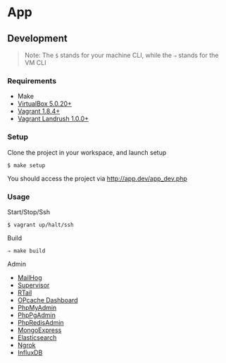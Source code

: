 # App

## Development

> Note: The `$` stands for your machine CLI, while the `⇒` stands for the VM CLI

### Requirements

* Make
* [VirtualBox 5.0.20+](https://www.virtualbox.org/wiki/Downloads)
* [Vagrant 1.8.4+](https://www.vagrantup.com/downloads.html)
* [Vagrant Landrush 1.0.0+](https://github.com/vagrant-landrush/landrush)

### Setup

Clone the project in your workspace, and launch setup

    $ make setup

You should access the project via http://app.dev/app_dev.php

### Usage

Start/Stop/Ssh

    $ vagrant up/halt/ssh

Build

    ⇒ make build

Admin

* [MailHog](http://app.dev:8025)
* [Supervisor](http://app.dev:9001)
* [RTail](http://app.dev:8888)
* [OPcache Dashboard](http://app.dev:2013)
* [PhpMyAdmin](http://app.dev:1979)
* [PhpPgAdmin](http://app.dev:1980)
* [PhpRedisAdmin](http://app.dev:1981)
* [MongoExpress](http://app.dev:8081)
* [Elasticsearch](http://app.dev:9200/_plugin/head/)
* [Ngrok](http://app.dev:4040)
* [InfluxDB](http://app.dev:8083)
